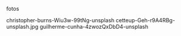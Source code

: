 fotos 

christopher-burns-Wiu3w-99tNg-unsplash
cetteup-Geh-r9A4RBg-unsplash.jpg
guilherme-cunha-4zwozQxDbD4-unsplash